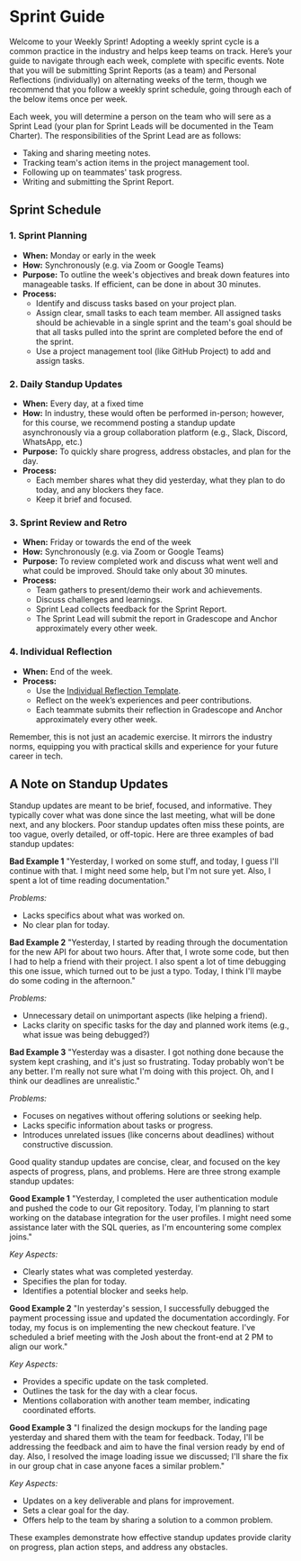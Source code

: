 # Sprint Guide

Welcome to your Weekly Sprint! Adopting a weekly sprint cycle is a common practice in the industry and helps keep teams on track. Here’s your guide to navigate through each week, complete with specific events.  Note that you will be submitting Sprint Reports (as a team) and Personal Reflections (individually) on alternating weeks of the term, though we recommend that you follow a weekly sprint schedule, going through each of the below items once per week.

Each week, you will determine a person on the team who will sere as a Sprint Lead (your plan for Sprint Leads will be documented in the Team Charter).  The responsibilities of the Sprint Lead are as follows:  

- Taking and sharing meeting notes.
- Tracking team's action items in the project management tool.
- Following up on teammates' task progress.
- Writing and submitting the Sprint Report.

## Sprint Schedule

### 1. Sprint Planning

- **When:** Monday or early in the week
- **How:** Synchronously (e.g. via Zoom or Google Teams)
- **Purpose:** To outline the week's objectives and break down features into manageable tasks. If efficient, can be done in about 30 minutes.
- **Process:**
   - Identify and discuss tasks based on your project plan.
   - Assign clear, small tasks to each team member.  All assigned tasks should be achievable in a single sprint and the team's goal should be that all tasks pulled into the sprint are completed before the end of the sprint.
   - Use a project management tool (like GitHub Project) to add and assign tasks.

### 2. Daily Standup Updates

- **When:** Every day, at a fixed time
- **How:** In industry, these would often be performed in-person; however, for this course, we recommend posting a standup update asynchronously via a group collaboration platform (e.g., Slack, Discord, WhatsApp, etc.)
- **Purpose:** To quickly share progress, address obstacles, and plan for the day.
- **Process:** 
   - Each member shares what they did yesterday, what they plan to do today, and any blockers they face.
   - Keep it brief and focused.

### 3. Sprint Review and Retro

- **When:** Friday or towards the end of the week
- **How:** Synchronously (e.g. via Zoom or Google Teams)
- **Purpose:** To review completed work and discuss what went well and what could be improved. Should take only about 30 minutes.
- **Process:**
   - Team gathers to present/demo their work and achievements.
   - Discuss challenges and learnings.
   - Sprint Lead collects feedback for the Sprint Report.
   - The Sprint Lead will submit the report in Gradescope and Anchor approximately every other week.

### 4. Individual Reflection

- **When:** End of the week.
- **Process:**
   - Use the [Individual Reflection Template](https://docs.google.com/document/d/13Db7fgKGAO3Ncd3qwVudwYINA139fVb2S1B4RqNRWuw/copy).
   - Reflect on the week’s experiences and peer contributions.
   - Each teammate submits their reflection in Gradescope and Anchor approximately every other week.

Remember, this  is not just an academic exercise. It mirrors the industry norms, equipping you with practical skills and experience for your future career in tech.

## A Note on Standup Updates

Standup updates are meant to be brief, focused, and informative. They typically cover what was done since the last meeting, what will be done next, and any blockers. Poor standup updates often miss these points, are too vague, overly detailed, or off-topic. Here are three examples of bad standup updates:

**Bad Example 1**
"Yesterday, I worked on some stuff, and today, I guess I'll continue with that. I might need some help, but I'm not sure yet. Also, I spent a lot of time reading documentation."

_Problems:_
- Lacks specifics about what was worked on.
- No clear plan for today.

**Bad Example 2**
"Yesterday, I started by reading through the documentation for the new API for about two hours. After that, I wrote some code, but then I had to help a friend with their project. I also spent a lot of time debugging this one issue, which turned out to be just a typo. Today, I think I'll maybe do some coding in the afternoon."

_Problems:_
- Unnecessary detail on unimportant aspects (like helping a friend).
- Lacks clarity on specific tasks for the day and planned work items (e.g., what issue was being debugged?)

**Bad Example 3**
"Yesterday was a disaster. I got nothing done because the system kept crashing, and it's just so frustrating. Today probably won't be any better. I'm really not sure what I'm doing with this project. Oh, and I think our deadlines are unrealistic."

_Problems:_
- Focuses on negatives without offering solutions or seeking help.
- Lacks specific information about tasks or progress.
- Introduces unrelated issues (like concerns about deadlines) without constructive discussion.

Good quality standup updates are concise, clear, and focused on the key aspects of progress, plans, and problems. Here are three strong example standup updates:

**Good Example 1**
"Yesterday, I completed the user authentication module and pushed the code to our Git repository. Today, I'm planning to start working on the database integration for the user profiles. I might need some assistance later with the SQL queries, as I'm encountering some complex joins."

_Key Aspects:_
- Clearly states what was completed yesterday.
- Specifies the plan for today.
- Identifies a potential blocker and seeks help.

**Good Example 2**
"In yesterday's session, I successfully debugged the payment processing issue and updated the documentation accordingly. For today, my focus is on implementing the new checkout feature. I've scheduled a brief meeting with the Josh about the front-end at 2 PM to align our work."

_Key Aspects:_
- Provides a specific update on the task completed.
- Outlines the task for the day with a clear focus.
- Mentions collaboration with another team member, indicating coordinated efforts.

**Good Example 3**
"I finalized the design mockups for the landing page yesterday and shared them with the team for feedback. Today, I'll be addressing the feedback and aim to have the final version ready by end of day. Also, I resolved the image loading issue we discussed; I'll share the fix in our group chat in case anyone faces a similar problem."

_Key Aspects:_
- Updates on a key deliverable and plans for improvement.
- Sets a clear goal for the day.
- Offers help to the team by sharing a solution to a common problem.

These examples demonstrate how effective standup updates provide clarity on progress, plan action steps, and address any obstacles.